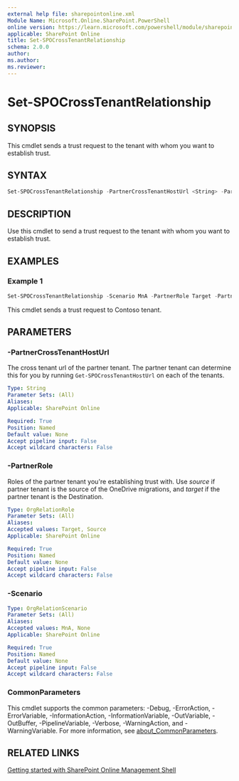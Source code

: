 ```yaml
---
external help file: sharepointonline.xml
Module Name: Microsoft.Online.SharePoint.PowerShell
online version: https://learn.microsoft.com/powershell/module/sharepoint-online/set-spocrosstenantrelationship
applicable: SharePoint Online
title: Set-SPOCrossTenantRelationship
schema: 2.0.0
author: 
ms.author: 
ms.reviewer:
---
```


# Set-SPOCrossTenantRelationship

## SYNOPSIS

This cmdlet sends a trust request to the tenant with whom you want to establish trust.

## SYNTAX

```powershell
Set-SPOCrossTenantRelationship -PartnerCrossTenantHostUrl <String> -PartnerRole <OrgRelationRole> -Scenario <OrgRelationScenario>  [<CommonParameters>]
```

## DESCRIPTION

Use this cmdlet to send a trust request to the tenant with whom you want to establish trust.

## EXAMPLES

### Example 1

```powershell
Set-SPOCrossTenantRelationship -Scenario MnA -PartnerRole Target -PartnerCrossTenantHostUrl https://contoso-my.sharepoint.com
```

This cmdlet sends a trust request to Contoso tenant.

## PARAMETERS

### -PartnerCrossTenantHostUrl
The cross tenant url of the partner tenant. The partner tenant can determine this for you by running `Get-SPOCrossTenantHostUrl` on each of the tenants.

```yaml
Type: String
Parameter Sets: (All)
Aliases:
Applicable: SharePoint Online

Required: True
Position: Named
Default value: None
Accept pipeline input: False
Accept wildcard characters: False
```

### -PartnerRole
Roles of the partner tenant you're establishing trust with. Use *source* if partner tenant is the source of the OneDrive migrations, and *target* if the partner tenant is the Destination.

```yaml
Type: OrgRelationRole
Parameter Sets: (All)
Aliases:
Accepted values: Target, Source
Applicable: SharePoint Online

Required: True
Position: Named
Default value: None
Accept pipeline input: False
Accept wildcard characters: False
```

### -Scenario


```yaml
Type: OrgRelationScenario
Parameter Sets: (All)
Aliases:
Accepted values: MnA, None
Applicable: SharePoint Online

Required: True
Position: Named
Default value: None
Accept pipeline input: False
Accept wildcard characters: False
```

### CommonParameters

This cmdlet supports the common parameters: -Debug, -ErrorAction, -ErrorVariable, -InformationAction, -InformationVariable, -OutVariable, -OutBuffer, -PipelineVariable, -Verbose, -WarningAction, and -WarningVariable. For more information, see [about_CommonParameters](https://go.microsoft.com/fwlink/?LinkID=113216).

## RELATED LINKS

[Getting started with SharePoint Online Management Shell](https://learn.microsoft.com/powershell/sharepoint/sharepoint-online/connect-sharepoint-online?view=sharepoint-ps)

